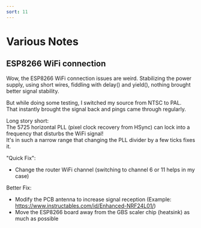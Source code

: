 ```yaml
---
sort: 11
---
```


# Various Notes

## ESP8266 WiFi connection   

Wow, the ESP8266 WiFi connection issues are weird.
Stabilizing the power supply, using short wires, fiddling with delay() and yield(), nothing brought better signal stability.

But while doing some testing, I switched my source from NTSC to PAL.   
That instantly brought the signal back and pings came through regularly.

Long story short:   
The 5725 horizontal PLL (pixel clock recovery from HSync) can lock into a frequency that disturbs the WiFi signal!   
It's in such a narrow range that changing the PLL divider by a few ticks fixes it.

"Quick Fix": 
* Change the router WiFi channel (switching to channel 6 or 11 helps in my case)   

Better Fix:
* Modify the PCB antenna to increase signal reception (Example: https://www.instructables.com/id/Enhanced-NRF24L01/)
* Move the ESP8266 board away from the GBS scaler chip (heatsink) as much as possible   